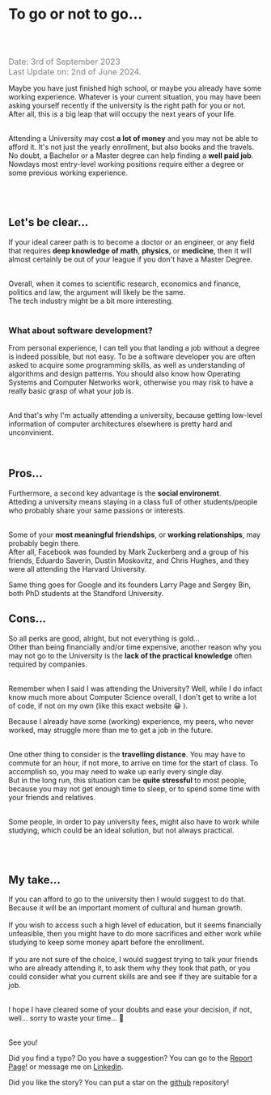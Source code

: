 # To go or not to go...
<br /><br />

<span class="date"> Date: 3rd of September 2023 </span>
<br />
<span class="date">Last Update on: 2nd of June 2024.</span><br />

Maybe you have just finished high school, or maybe you already have some working experience. Whatever is your current situation, you may have been asking yourself recently if the university is the right path for you or not. After all, this is a big leap that will occupy the next years of your life.<br /><br />

Attending a University may cost **a lot of money** and you may not be able to afford it. It's not just the yearly enrollment, but also books and the travels.<br />
No doubt, a Bachelor or a Master degree can help finding a **well paid job**. Nowdays most entry-level working positions require either a degree or some previous working experience. 

<br /><br />

## Let's be clear...
If your ideal career path is to become a doctor or an engineer, or any field that requires **deep knowledge of math**, **physics**, or **medicine**, then it will almost certainly be out of your league if you don't have a Master Degree.<br /><br />

Overall, when it comes to scientific research, economics and finance, politics and law, the argument will likely be the same.<br />
The tech industry might be a bit more interesting.<br /><br />

### What about software development?

From personal experience, I can tell you that landing a job without a degree is indeed possible, but not easy. To be a software developer you are often asked to acquire some programming skills, as well as understanding of algorithms and design patterns. You should also know how Operating Systems and Computer Networks work, otherwise you may risk to have a really basic grasp of what your job is.<br /><br />

And that's why I'm actually attending a university, because getting low-level information of computer architectures elsewhere is pretty hard and unconvinient.

<br />

## Pros...
Furthermore, a second key advantage is the **social environemt**.<br />
Atteding a university means staying in a class full of other students/people who probably share your same passions or interests.<br /><br />

Some of your **most meaningful friendships**, or **working relationships**, may probably begin there.<br />
After all, Facebook was founded by Mark Zuckerberg and a group of his friends, Eduardo Saverin, Dustin Moskovitz, and Chris Hughes, and they were all attending the Harvard University.<br />

Same thing goes for Google and its founders Larry Page and Sergey Bin, both PhD students at the Standford University.

## Cons...
So all perks are good, alright, but not everything is gold...<br />
Other than being financially and/or time expensive, another reason why you may not go to the University is the **lack of the practical knowledge** often required by companies.<br /><br />

Remember when I said I was attending the University? Well, while I do infact know much more about Computer Science overall, I don't get to write a lot of code, if not on my own (like this exact website 😀 ).<br />

Because I already have some (working) experience, my peers, who never worked, may struggle more than me to get a job in the future.<br /><br />

One other thing to consider is the **travelling distance**. You may have to commute for an hour, if not more, to arrive on time for the start of class. To accomplish so, you may need to wake up early every single day.<br />
But in the long run, this situation can be **quite stressful** to most people, because you may not get enough time to sleep, or to spend some time with your friends and relatives.<br /><br />

Some people, in order to pay university fees, might also have to work while studying, which could be an ideal solution, but not always practical.

<br /><br />

## My take...
If you can afford to go to the university then I would suggest to do that. Because it will be an important moment of cultural and human growth.<br /><br />
If you wish to access such a high level of education, but it seems financially unfeasible, then you might have to do more sacrifices and either work while studying to keep some money apart before the enrollment. 
<br /><br />
If you are not sure of the choice, I would suggest trying to talk your friends who are already attending it, to ask them why they took that path, or you could consider what you current skills are and see if they are suitable for a job.<br /><br />

I hope I have cleared some of your doubts and ease your decision, if not, well... sorry to waste your time... 😬<br /><br />

See you!
<br />

Did you find a typo? Do you have a suggestion? You can go to the <a href="https://github.com/Gabri432/angular-personal-website/issues/new" target="_blank" title="Go to the Github repository">Report Page</a>! or message me on <a href="https://www.linkedin.com/in/gabriele-gatti-87b321190/" target="_blank" title="Go to my Linkeding profile">Linkedin</a>.

Did you like the story? You can put a star on the <a href="https://github.com/Gabri432/angular-personal-website/" target="_blank" title="Go to the Github repository">github</a> repository!


<style>
.date {
    color: grey;
    font-size: 16px
}
</style>

